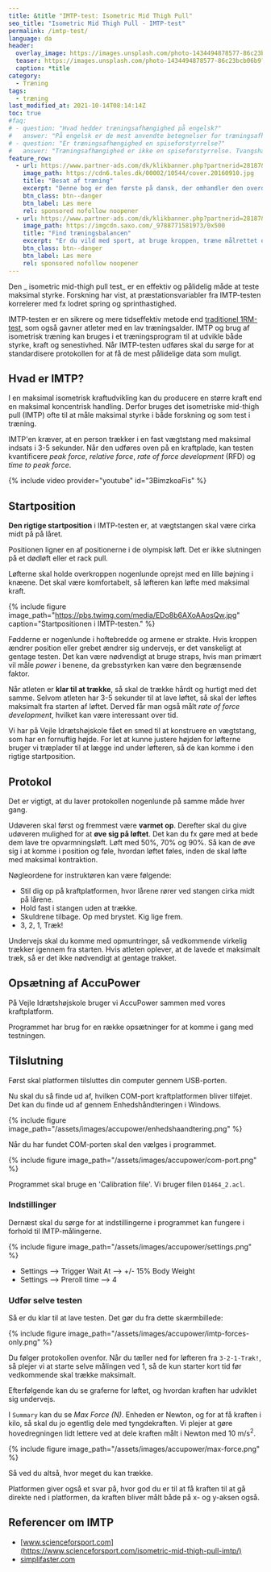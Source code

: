 ```yaml
---
title: &title "IMTP-test: Isometric Mid Thigh Pull"
seo_title: "Isometric Mid Thigh Pull - IMTP-test"
permalink: /imtp-test/
language: da
header:
  overlay_image: https://images.unsplash.com/photo-1434494878577-86c23bcb06b9?ixid=MnwxMjA3fDB8MHxwaG90by1wYWdlfHx8fGVufDB8fHx8&ixlib=rb-1.2.1&auto=format&fit=crop&w=1900&q=80
  teaser: https://images.unsplash.com/photo-1434494878577-86c23bcb06b9?ixid=MnwxMjA3fDB8MHxwaG90by1wYWdlfHx8fGVufDB8fHx8&ixlib=rb-1.2.1&auto=format&fit=crop&w=400&q=80
  caption: *title
category:
  - Træning
tags:
  - træning
last_modified_at: 2021-10-14T08:14:14Z
toc: true
#faq:
# - question: "Hvad hedder træningsafhængighed på engelsk?"
#   answer: "På engelsk er de mest anvendte betegnelser for træningsafhængighed 'exercise #addiction' og 'exercise dependence'."
# - question: "Er træningsafhængighed en spiseforstyrrelse?"
#   answer: "Træningsafhængighed er ikke en spiseforstyrrelse. Tvangshandlingerne er nemlig #ikke centreret omkring spisevaner, men derimod motion og træning. Træningsafhængig og #spiseforstyrrelser følges dog ofte ad."
feature_row:
  - url: https://www.partner-ads.com/dk/klikbanner.php?partnerid=28187&bannerid=55158&htmlurl=https://tales.dk/besat-af-traening-naar-sund-motion-bliver-til-skadelig-afhaengighed_mia-beck-lichtenstein_9788777068515
    image_path: https://cdn6.tales.dk/00002/10544/cover.20160910.jpg
    title: "Besat af træning"
    excerpt: "Denne bog er den første på dansk, der omhandler den overdrevne og ekstreme træningsiver, som i nogle tilfælde kan udvikle sig til en negativ afhængighedstilstand. Bogen er skrevet af Mia Beck Lichtenstein."
    btn_class: btn--danger
    btn_label: Læs mere
    rel: sponsored nofollow noopener
  - url: https://www.partner-ads.com/dk/klikbanner.php?partnerid=28187&bannerid=43264&htmlurl=https://www.saxo.com/dk/find-traeningsbalancen_mia-beck-lichtenstein_epub_9788771581973
    image_path: https://imgcdn.saxo.com/_9788771581973/0x500
    title: "Find træningsbalancen"
    excerpt: "Er du vild med sport, at bruge kroppen, træne målrettet og konkurrere? Giver motion og idræt dig glæde og energi? Men sker det også at træningen styrer dit liv? Eller at du træner , selvom du har smerter og ved, at du burde lade være?"
    btn_class: btn--danger
    btn_label: Læs mere
    rel: sponsored nofollow noopener
---
```


Den _ isometric mid-thigh pull test_ er en effektiv og pålidelig måde at teste maksimal styrke. Forskning har vist, at præstationsvariabler fra IMTP-testen korrelerer med fx lodret spring og sprinthastighed.

IMTP-testen er en sikrere og mere tidseffektiv metode end [traditionel 1RM-test](/rm-beregner/), som også gavner atleter med en lav træningsalder. IMTP og brug af isometrisk træning kan bruges i et træningsprogram til at udvikle både styrke, kraft og senestivhed. Når IMTP-testen udføres skal du sørge for at standardisere protokollen for at få de mest pålidelige data som muligt.

## Hvad er IMTP?

I en maksimal isometrisk kraftudvikling kan du producere en større kraft end en maksimal koncentrisk handling. Derfor bruges det isometriske mid-thigh pull (IMTP) ofte til at måle maksimal styrke i både forskning og som test i træning.

IMTP'en kræver, at en person trækker i en fast vægtstang med maksimal indsats i 3-5 sekunder. Når den udføres oven på en kraftplade, kan testen kvantificere _peak force_, _relative force_, _rate of force development_ (RFD) og _time to peak force_.

{% include video provider="youtube" id="3BimzkoaFis" %}

## Startposition

**Den rigtige startposition** i IMTP-testen er, at vægtstangen skal være cirka midt på på låret.

Positionen ligner en af positionerne i de olympisk løft. Det er ikke slutningen på et dødløft eller et rack pull.

Løfterne skal holde overkroppen nogenlunde oprejst med en lille bøjning i knæene. Det skal være komfortabelt, så løfteren kan løfte med maksimal kraft.

{% include figure image_path="https://pbs.twimg.com/media/EDo8b6AXoAAosQw.jpg" caption="Startpositionen i IMTP-testen." %}

Fødderne er nogenlunde i hoftebredde og armene er strakte. Hvis kroppen ændrer position eller grebet ændrer sig undervejs, er det vanskeligt at gentage testen. Det kan være nødvendigt at bruge straps, hvis man primært vil måle _power_ i benene, da grebsstyrken kan være den begrænsende faktor.

Når atleten er **klar til at trække**, så skal de trække hårdt og hurtigt med det samme. Selvom atleten har 3-5 sekunder til at lave løftet, så skal der løftes maksimalt fra starten af løftet. Derved får man også målt _rate of force development_, hvilket kan være interessant over tid.

Vi har på Vejle Idrætshøjskole fået en smed til at konstruere en vægtstang, som har en fornuftig højde. For let at kunne justere højden for løfterne bruger vi træplader til at lægge ind under løfteren, så de kan komme i den rigtige startposition.

## Protokol

Det er vigtigt, at du laver protokollen nogenlunde på samme måde hver gang.

Udøveren skal først og fremmest være **varmet op**. Derefter skal du give udøveren mulighed for at **øve sig på løftet**. Det kan du fx gøre med at bede dem lave tre opvarmningsløft. Løft med 50%, 70% og 90%. Så kan de øve sig i at komme i position og føle, hvordan løftet føles, inden de skal løfte med maksimal kontraktion.

Nøgleordene for instruktøren kan være følgende:

- Stil dig op på kraftplatformen, hvor lårene rører ved stangen cirka midt på lårene.
- Hold fast i stangen uden at trække.
- Skuldrene tilbage. Op med brystet. Kig lige frem.
- 3, 2, 1, Træk!

Undervejs skal du komme med opmuntringer, så vedkommende virkelig trækker igennem fra starten. Hvis atleten oplever, at de lavede et maksimalt træk, så er det ikke nødvendigt at gentage trakket.

## Opsætning af AccuPower

På Vejle Idrætshøjskole bruger vi AccuPower sammen med vores kraftplatform. 

Programmet har brug for en række opsætninger for at komme i gang med testningen.

## Tilslutning

Først skal platformen tilsluttes din computer gennem USB-porten.

Nu skal du så finde ud af, hvilken COM-port kraftplatformen bliver tilføjet. Det kan du finde ud af gennem Enhedshåndteringen i Windows.

{% include figure image_path="/assets/images/accupower/enhedshaandtering.png" %}

Når du har fundet COM-porten skal den vælges i programmet.

{% include figure image_path="/assets/images/accupower/com-port.png" %}

Programmet skal bruge en 'Calibration file'. Vi bruger filen `D1464_2.acl`.

### Indstillinger

Dernæst skal du sørge for at indstillingerne i programmet kan fungere i forhold til IMTP-målingerne.

{% include figure image_path="/assets/images/accupower/settings.png" %}

- Settings --> Trigger Wait At --> +/- 15% Body Weight
- Settings --> Preroll time --> 4

### Udfør selve testen

Så er du klar til at lave testen. Det gør du fra dette skærmbillede:

{% include figure image_path="/assets/images/accupower/imtp-forces-only.png" %}

Du følger protokollen ovenfor. Når du tæller ned for løfteren fra `3-2-1-Træk!`, så plejer vi at starte selve målingen ved 1, så de kun starter kort tid før vedkommende skal trække maksimalt.

Efterfølgende kan du se graferne for løftet, og hvordan kraften har udviklet sig undervejs.

I `Summary` kan du se _Max Force (N)_. Enheden er Newton, og for at få kraften i kilo, så skal du jo egentlig dele med tyngdekraften. Vi plejer at gøre hovedregningen lidt lettere ved at dele kraften målt i Newton med 10 m/s<sup>2</sup>.

{% include figure image_path="/assets/images/accupower/max-force.png" %}

Så ved du altså, hvor meget du kan trække.

Platformen giver også et svar på, hvor god du er til at få kraften til at gå direkte ned i platformen, da kraften bliver målt både på x- og y-aksen også.

## Referencer om IMTP

- [www.scienceforsport.com](https://www.scienceforsport.com/isometric-mid-thigh-pull-imtp/)
- [simplifaster.com](https://simplifaster.com/articles/isometric-mid-thigh-pull-strength-test/)
